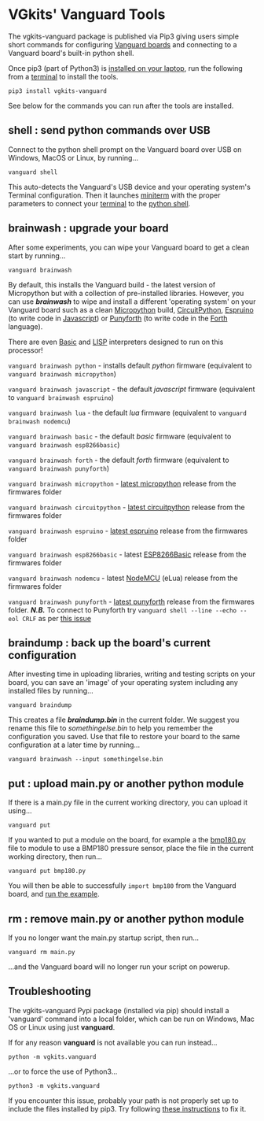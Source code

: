 # VGkits' Vanguard Tools

The vgkits-vanguard package is published via Pip3 giving users simple short commands for configuring [Vanguard boards](https://vgkits.org/blog/projects/vanguard/) and connecting to a Vanguard board's built-in python shell.

Once pip3 (part of Python3) is [installed on your laptop](https://vgkits.org/blog/pip3-howto/), run the following from a [terminal](https://vgkits.org/blog/what-is-a-terminal/) to install the tools.

    pip3 install vgkits-vanguard

See below for the commands you can run after the tools are installed.

## shell : send python commands over USB

Connect to the python shell prompt on the Vanguard board over USB on Windows, MacOS or Linux, by running...

    vanguard shell

This auto-detects the Vanguard's USB device and your operating system's Terminal configuration. Then it launches [miniterm](http://pyserial.readthedocs.io/en/latest/tools.html#module-serial.tools.miniterm) with the proper parameters to connect your [terminal](https://vgkits.org/blog/what-is-a-terminal/) to the [python
shell](https://vgkits.org/blog/what-is-the-python-shell/).

## brainwash : upgrade your board

After some experiments, you can wipe your Vanguard board to get a clean start by running...

    vanguard brainwash

By default, this installs the Vanguard build - the latest version of Micropython but with a collection of pre-installed libraries. However, you can use ***brainwash*** to wipe and install a different 'operating system' on your Vanguard board such as a clean [Micropython](https://micropython.org/download#esp8266) build, [CircuitPython](https://github.com/adafruit/circuitpython), [Espruino](http://www.espruino.com/EspruinoESP8266) (to write code in [Javascript](https://en.wikipedia.org/wiki/JavaScript)) or [Punyforth](https://github.com/zeroflag/punyforth) (to write code in the [Forth](https://en.wikipedia.org/wiki/Forth_(programming_language)) language). 

There are even [Basic](https://www.esp8266basic.com/) and [LISP](http://www.ulisp.com/show?21T5) interpreters designed to run on this processor!


`vanguard brainwash python` - installs default *python* firmware (equivalent to `vanguard brainwash micropython`)

`vanguard brainwash javascript` - the default *javascript* firmware (equivalent to `vanguard brainwash espruino`)

`vanguard brainwash lua` - the default *lua* firmware (equivalent to `vanguard brainwash nodemcu`)

`vanguard brainwash basic` - the default *basic* firmware (equivalent to `vanguard brainwash esp8266basic`)

`vanguard brainwash forth` - the default *forth* firmware (equivalent to `vanguard brainwash punyforth`) 

`vanguard brainwash micropython` - [latest micropython](https://micropython.org/download#esp8266) release from the firmwares folder

`vanguard brainwash circuitpython` - [latest circuitpython](https://github.com/adafruit/circuitpython/releases/latest) release from the firmwares folder

`vanguard brainwash espruino` - [latest espruino](https://www.espruino.com/binaries/) release from the firmwares folder

`vanguard brainwash esp8266basic` - latest [ESP8266Basic](https://www.esp8266basic.com/) release from the firmwares folder

`vanguard brainwash nodemcu` - latest [NodeMCU](https://github.com/nodemcu/nodemcu-firmware) (eLua) release from the firmwares folder

`vanguard brainwash punyforth` - [latest punyforth](https://github.com/zeroflag/punyforth/tree/master/arch/esp8266/bin) release from the firmwares folder. ***N.B.*** To connect to Punyforth try `vanguard shell --line --echo --eol CRLF` as per [this issue](https://github.com/zeroflag/punyforth/issues/41)

## braindump : back up the board's current configuration

After investing time in uploading libraries, writing and testing scripts on your board, you can save an 'image' of your operating system including any installed files by running...

```
vanguard braindump
```

This creates a file ***braindump.bin*** in the current folder. We suggest you rename this file to *somethingelse.bin* to help you remember the configuration you saved. Use that file to restore your board to the same configuration at a later time by running...

```
vanguard brainwash --input somethingelse.bin
```

## put : upload main.py or another python module

If there is a main.py file in the current working directory, you can upload it using...

```
vanguard put
```

If you wanted to put a module on the board, for example a the [bmp180.py](https://github.com/cefn/micropython-bmp180/blob/master/bmp180.py) file to module to use a BMP180 pressure sensor, place the file in the current working directory, then run...

```
vanguard put bmp180.py
```

You will then be able to successfully `import bmp180` from the Vanguard board, and [run the example](https://github.com/cefn/micropython-bmp180/blob/master/README.md).


## rm : remove main.py or another python module

If you no longer want the main.py startup script, then run...

```
vanguard rm main.py
```

...and the Vanguard board will no longer run your script on powerup.

## Troubleshooting

The vgkits-vanguard Pypi package (installed via pip) should install a 'vanguard' command into a local folder, which can be run on Windows, Mac OS or Linux using just **vanguard**.

If for any reason **vanguard** is not available you can run instead...

    python -m vgkits.vanguard

...or to force the use of Python3...

    python3 -m vgkits.vanguard
    
If you encounter this issue, probably your path is not properly set up to include the files installed by pip3. Try following [these instructions](https://vgkits.org/blog/pip3-config-howto/) to fix it.
